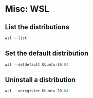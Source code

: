 # Misc: WSL

## List the distributions

```powershell
wsl --list
```

## Set the default distribution

```powershell
wsl --setdefault Ubuntu-20.04
```

## Uninstall a distribution

```powershell
wsl --unregister Ubuntu-20.04
```
